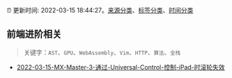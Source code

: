 :alarm_clock: 更新时间: 2022-03-15 18:44:27。[来源分类](../README.md)、[标签分类](../TAGS.md)、[时间分类](../TIMELINE.md)

## 前端进阶相关


> 关键字：`AST`、`GPU`、`WebAssembly`、`Vim`、`HTTP`、`算法`、`全栈`



- [2022-03-15-MX-Master-3-通过-Universal-Control-控制-iPad-时滚轮失效](https://www.v2ex.com/t/840639) 